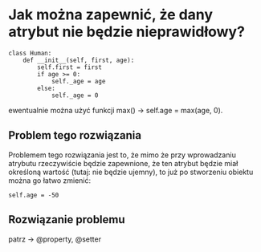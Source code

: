 # Jak można zapewnić, że dany atrybut nie będzie nieprawidłowy?  
  
```
class Human:
    def __init__(self, first, age):
        self.first = first
        if age >= 0:
            self._age = age
        else:
            self._age = 0
```
ewentualnie można użyć funkcji max() -> self.age = max(age, 0).  
  
## Problem tego rozwiązania  
Problemem tego rozwiązania jest to, że mimo że przy wprowadzaniu atrybutu rzeczywiście będzie zapewnione, że ten atrybut będzie miał określoną wartość (tutaj: nie będzie ujemny), to już po stworzeniu obiektu można go łatwo zmienić:   
  
```
self.age = -50
```

## Rozwiązanie problemu  
patrz -> @property, @setter
